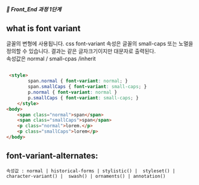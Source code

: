 ##### 🍑  Front_End 과정 1단계 

## what is font variant

글꼴의 변형에 사용됩니다. 
css font-variant 속성은 글꼴의 small-caps 또는 노멀을 정의할 수 있습니다. 결과는 같은 글자크기이지만 대문자로 출력된다.   
속성값은 normal / small-cpas /inherit 
```html

 <style>
        span.normal { font-variant: normal; }
        span.smallCaps { font-variant: small-caps; }
        p.normal { font-variant: normal }
        p.smallCaps { font-variant: small-caps; }
    </style>
<body>
    <span class="normal">span</span>
    <span class="smallCaps">span</span>
    <p class="normal">lorem.</p>
    <p class="smallCaps">lorem</p>
</body>
```

## font-variant-alternates:
``` 속성값 : normal | historical-forms | stylistic() |  styleset() | character-variant() |  swash() | ornaments() | annotation() ```   
